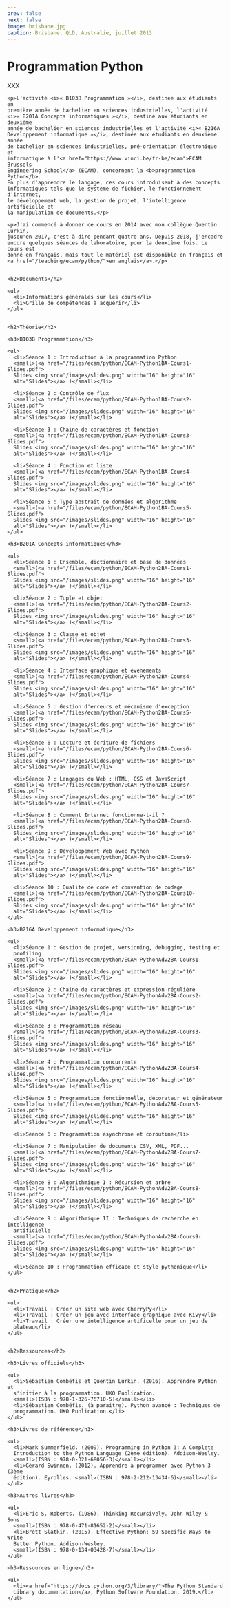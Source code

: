```yaml
---
prev: false
next: false
image: brisbane.jpg
caption: Brisbane, QLD, Australie, juillet 2013
---
```


# Programmation Python

XXX

    <p>L'activité <i>« B103B Programmation »</i>, destinée aux étudiants en
    première année de bachelier en sciences industrielles, l'activité
    <i>« B201A Concepts informatiques »</i>, destiné aux étudiants en deuxième
    année de bachelier en sciences industrielles et l'activité <i>« B216A
    Développement informatique »</i>, destinée aux étudiants en deuxième année
    de bachelier en sciences industrielles, pré-orientation électronique et
    informatique à l'<a href="https://www.vinci.be/fr-be/ecam">ECAM Brussels
    Engineering School</a> (ECAM), concernent la <b>programmation Python</b>.
    En plus d'apprendre le langage, ces cours introduisent à des concepts informatiques tels que le système de fichier, le fonctionnement d'internet,
    le développement web, la gestion de projet, l'intelligence artificielle et
    la manipulation de documents.</p>

    <p>J'ai commencé à donner ce cours en 2014 avec mon collègue Quentin Lurkin,
    jusqu'en 2017, c'est-à-dire pendant quatre ans. Depuis 2018, j'encadre
    encore quelques séances de laboratoire, pour la deuxième fois. Le cours est
    donné en français, mais tout le matériel est disponible en français et
    <a href="/teaching/ecam/python/">en anglais</a>.</p>


    <h2>Documents</h2>

    <ul>
      <li>Informations générales sur les cours</li>
      <li>Grille de compétences à acquérir</li>
    </ul>


    <h2>Théorie</h2>

    <h3>B103B Programmation</h3>

    <ul>
      <li>Séance 1 : Introduction à la programmation Python
      <small>(<a href="/files/ecam/python/ECAM-Python1BA-Cours1-Slides.pdf">
      Slides <img src="/images/slides.png" width="16" height="16"
      alt="Slides"></a> )</small></li>

      <li>Séance 2 : Contrôle de flux
      <small>(<a href="/files/ecam/python/ECAM-Python1BA-Cours2-Slides.pdf">
      Slides <img src="/images/slides.png" width="16" height="16"
      alt="Slides"></a> )</small></li>

      <li>Séance 3 : Chaine de caractères et fonction
      <small>(<a href="/files/ecam/python/ECAM-Python1BA-Cours3-Slides.pdf">
      Slides <img src="/images/slides.png" width="16" height="16"
      alt="Slides"></a> )</small></li>

      <li>Séance 4 : Fonction et liste
      <small>(<a href="/files/ecam/python/ECAM-Python1BA-Cours4-Slides.pdf">
      Slides <img src="/images/slides.png" width="16" height="16"
      alt="Slides"></a> )</small></li>

      <li>Séance 5 : Type abstrait de données et algorithme
      <small>(<a href="/files/ecam/python/ECAM-Python1BA-Cours5-Slides.pdf">
      Slides <img src="/images/slides.png" width="16" height="16"
      alt="Slides"></a> )</small></li>
    </ul>

    <h3>B201A Concepts informatiques</h3>

    <ul>
      <li>Séance 1 : Ensemble, dictionnaire et base de données
      <small>(<a href="/files/ecam/python/ECAM-Python2BA-Cours1-Slides.pdf">
      Slides <img src="/images/slides.png" width="16" height="16"
      alt="Slides"></a> )</small></li>

      <li>Séance 2 : Tuple et objet
      <small>(<a href="/files/ecam/python/ECAM-Python2BA-Cours2-Slides.pdf">
      Slides <img src="/images/slides.png" width="16" height="16"
      alt="Slides"></a> )</small></li>

      <li>Séance 3 : Classe et objet
      <small>(<a href="/files/ecam/python/ECAM-Python2BA-Cours3-Slides.pdf">
      Slides <img src="/images/slides.png" width="16" height="16"
      alt="Slides"></a> )</small></li>

      <li>Séance 4 : Interface graphique et évènements
      <small>(<a href="/files/ecam/python/ECAM-Python2BA-Cours4-Slides.pdf">
      Slides <img src="/images/slides.png" width="16" height="16"
      alt="Slides"></a> )</small></li>

      <li>Séance 5 : Gestion d'erreurs et mécanisme d'exception
      <small>(<a href="/files/ecam/python/ECAM-Python2BA-Cours5-Slides.pdf">
      Slides <img src="/images/slides.png" width="16" height="16"
      alt="Slides"></a> )</small></li>

      <li>Séance 6 : Lecture et écriture de fichiers
      <small>(<a href="/files/ecam/python/ECAM-Python2BA-Cours6-Slides.pdf">
      Slides <img src="/images/slides.png" width="16" height="16"
      alt="Slides"></a> )</small></li>

      <li>Séance 7 : Langages du Web : HTML, CSS et JavaScript
      <small>(<a href="/files/ecam/python/ECAM-Python2BA-Cours7-Slides.pdf">
      Slides <img src="/images/slides.png" width="16" height="16"
      alt="Slides"></a> )</small></li>

      <li>Séance 8 : Comment Internet fonctionne-t-il ?
      <small>(<a href="/files/ecam/python/ECAM-Python2BA-Cours8-Slides.pdf">
      Slides <img src="/images/slides.png" width="16" height="16"
      alt="Slides"></a> )</small></li>

      <li>Séance 9 : Développement Web avec Python
      <small>(<a href="/files/ecam/python/ECAM-Python2BA-Cours9-Slides.pdf">
      Slides <img src="/images/slides.png" width="16" height="16"
      alt="Slides"></a> )</small></li>

      <li>Séance 10 : Qualité de code et convention de codage
      <small>(<a href="/files/ecam/python/ECAM-Python2BA-Cours10-Slides.pdf">
      Slides <img src="/images/slides.png" width="16" height="16"
      alt="Slides"></a> )</small></li>
    </ul>

    <h3>B216A Développement informatique</h3>

    <ul>
      <li>Séance 1 : Gestion de projet, versioning, debugging, testing et
      profiling
      <small>(<a href="/files/ecam/python/ECAM-PythonAdv2BA-Cours1-Slides.pdf">
      Slides <img src="/images/slides.png" width="16" height="16"
      alt="Slides"></a> )</small></li>

      <li>Séance 2 : Chaine de caractères et expression régulière
      <small>(<a href="/files/ecam/python/ECAM-PythonAdv2BA-Cours2-Slides.pdf">
      Slides <img src="/images/slides.png" width="16" height="16"
      alt="Slides"></a> )</small></li>

      <li>Séance 3 : Programmation réseau
      <small>(<a href="/files/ecam/python/ECAM-PythonAdv2BA-Cours3-Slides.pdf">
      Slides <img src="/images/slides.png" width="16" height="16"
      alt="Slides"></a> )</small></li>

      <li>Séance 4 : Programmation concurrente
      <small>(<a href="/files/ecam/python/ECAM-PythonAdv2BA-Cours4-Slides.pdf">
      Slides <img src="/images/slides.png" width="16" height="16"
      alt="Slides"></a> )</small></li>

      <li>Séance 5 : Programmation fonctionnelle, décorateur et générateur
      <small>(<a href="/files/ecam/python/ECAM-PythonAdv2BA-Cours5-Slides.pdf">
      Slides <img src="/images/slides.png" width="16" height="16"
      alt="Slides"></a> )</small></li>

      <li>Séance 6 : Programmation asynchrone et coroutine</li>

      <li>Séance 7 : Manipulation de documents CSV, XML, PDF...
      <small>(<a href="/files/ecam/python/ECAM-PythonAdv2BA-Cours7-Slides.pdf">
      Slides <img src="/images/slides.png" width="16" height="16"
      alt="Slides"></a> )</small></li>

      <li>Séance 8 : Algorithmique I : Récursion et arbre
      <small>(<a href="/files/ecam/python/ECAM-PythonAdv2BA-Cours8-Slides.pdf">
      Slides <img src="/images/slides.png" width="16" height="16"
      alt="Slides"></a> )</small></li>

      <li>Séance 9 : Algorithmique II : Techniques de recherche en intelligence
      artificielle
      <small>(<a href="/files/ecam/python/ECAM-PythonAdv2BA-Cours9-Slides.pdf">
      Slides <img src="/images/slides.png" width="16" height="16"
      alt="Slides"></a> )</small></li>

      <li>Séance 10 : Programmation efficace et style pythonique</li>
    </ul>


    <h2>Pratique</h2>

    <ul>
      <li>Travail : Créer un site web avec CherryPy</li>
      <li>Travail : Créer un jeu avec interface graphique avec Kivy</li>
      <li>Travail : Créer une intelligence artificelle pour un jeu de 
      plateau</li>
    </ul>


    <h2>Ressources</h2>

    <h3>Livres officiels</h3>

    <ul>
      <li>Sébastien Combéfis et Quentin Lurkin. (2016). Apprendre Python et
      s'initier à la programmation. UKO Publication.
      <small>(ISBN : 978-1-326-76710-5)</small></li>
      <li>Sébastien Combéfis. (à paraitre). Python avancé : Techniques de
      programmation. UKO Publication.</li>
    </ul>

    <h3>Livres de référence</h3>

    <ul>
      <li>Mark Summerfield. (2009). Programming in Python 3: A Complete
      Introduction to the Python Language (2ème édition). Addison-Wesley.
      <small>(ISBN : 978-0-321-68056-3)</small></li>
      <li>Gérard Swinnen. (2012). Apprendre à programmer avec Python 3 (3ème 
      édition). Eyrolles. <small>(ISBN : 978-2-212-13434-6)</small></li>
    </ul>

    <h3>Autres livres</h3>

    <ul>
      <li>Eric S. Roberts. (1986). Thinking Recursively. John Wiley & Sons.
      <small>(ISBN : 978-0-471-81652-2)</small></li>
      <li>Brett Slatkin. (2015). Effective Python: 59 Specific Ways to Write
      Better Python. Addison-Wesley.
      <small>(ISBN : 978-0-134-03428-7)</small></li>
    </ul>

    <h3>Ressources en ligne</h3>

    <ul>
      <li><a href="https://docs.python.org/3/library/">The Python Standard
      Library documentation</a>, Python Software Foundation, 2019.</li>
    </ul>
